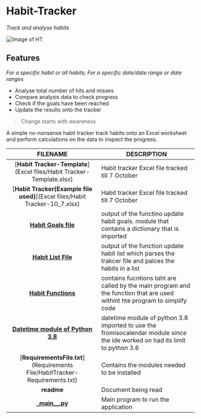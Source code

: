 # **Habit-Tracker**
_Track and analyse habits_

![Image of HT](https://media.giphy.com/media/Zr9FfobRExF6FuRsJr/giphy.gif)


## Features
 _For a specific habit or all habits; For a specific date/date range or date ranges_
  * Analyse total number of hits and misses
  * Compare analysis data to check progress
  * Check if the goals have been reached 
  * Update the results onto the tracker
  
> Change starts with awareness
  
   A simple no-nonsense habit tracker track habits onto an Excel worksheet and perform calculations on the data to inspect the progress.

 FILENAME | DESCRIPTION 
  :---:|--- 
[__Habit Tracker-Template__](Excel files/Habit Tracker-Template.xlsx)| Habit tracker Excel file tracked till 7 October
[__Habit Tracker(Example file used)__](Excel files/Habit Tracker-10_7.xlsx)| Habit tracker Excel file tracked till 7 October
[__Habit Goals file__](Modules/HabitGoalsFile.py)| output of the functino update habit goals. module that contains a dictionary that is imported 
[__Habit List File__](Modules/HabitListFile.py)| output of the function update habit list which parses the trakcer file and palces the habits in a list
[__Habit Functions__](Modules/HabitTrackerFunctions.py)| contains fucntions taht are called by the main program and the function that are used withint hte program to simplify code
[__Datetime module of Python 3.8__](Datetime38.py)| datetime module of python 3.8 imported to use the fromisocalendar module since the ide worked on had its limit to python 3.6
[__RequirementsFile.txt__](Requirements File/HabitTracker-Requirements.txt)| Contains the modules needed to be installed
 __readme__ | Document being read
[ \___main\_\_.py__](__main__.py)| Main program to run the application 

